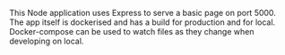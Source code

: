 This Node application uses Express to serve a basic page on port 5000.
The app itself is dockerised and has a build for production and for local.
Docker-compose can be used to watch files as they change when developing
on local.
